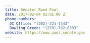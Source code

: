```yaml
---
title: Senator Rand Paul
date: 2017-02-04 02:01:00 Z
phone-numbers:
  DC Office: "(202)-224-4343"
  Bowling Green: "(270)-782-8303"
website: https://www.paul.senate.gov
---
```


